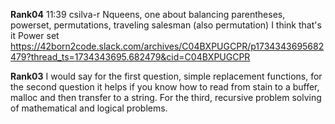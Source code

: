 **Rank04**
11:39 csilva-r Nqueens, one about balancing parentheses, powerset, permutations, traveling salesman (also permutation) I think that's it
Power set
https://42born2code.slack.com/archives/C04BXPUGCPR/p1734343695682479?thread_ts=1734343695.682479&cid=C04BXPUGCPR

**Rank03**
I would say for the first question, simple replacement functions, for the second question it helps if you know how to read from stain to a buffer, malloc and then transfer to a string. For the third, recursive problem solving of mathematical and logical problems.